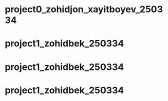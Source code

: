 # project0_zohidjon_xayitboyev_250334
# project1_zohidbek_250334
# project1_zohidbek_250334
# project1_zohidbek_250334
